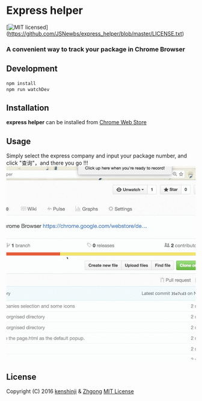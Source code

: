 # Express helper

[![MIT licensed](https://img.shields.io/badge/license-MIT-blue.svg)]
(https://github.com/JSNewbs/express_helper/blob/master/LICENSE.txt)

### A convenient way to track your package in Chrome Browser

## Development
```
npm install
npm run watchDev
```

## Installation

**express helper** can be installed from [Chrome Web Store](https://chrome.google.com/webstore/detail/express-helper/mlikhhcddekiepmagohoklonboibillj)

## Usage

Simply select the express company and input your package number, and click "查询"，and there you go !!!
![](img/express_helper_use.gif)

## License

Copyright (C) 2016 [kenshinji](https://github.com/kenshinji) & [Zhgong](https://github.com/Zhgong) [MIT License](./LICENSE.txt)
